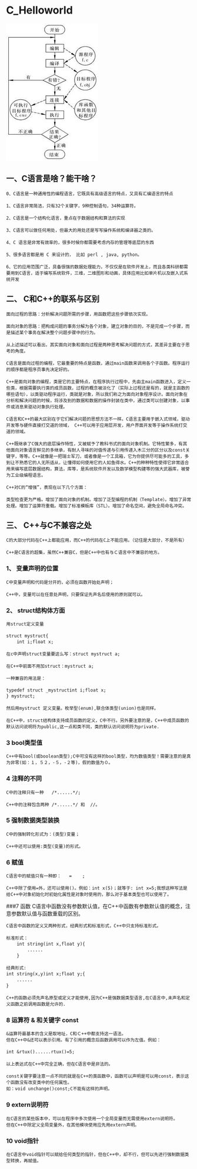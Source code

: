 # C_Helloworld
    
![C语言代码执行的流程图](https://github.com/lizhou828/C_Helloworld/blob/master/data/C%E8%AF%AD%E8%A8%80%E4%BB%A3%E7%A0%81%E6%89%A7%E8%A1%8C%E6%B5%81%E7%A8%8B.png "C语言代码执行流程图")


## 一、C语言是啥？能干啥？

    0、C语言是一种通用性的编程语言，它既具有高级语言的特点，又具有汇编语言的特点

    1、C语言非常简洁，只有32个关键字，9种控制语句，34种运算符。
    
    2、C语言是一个结构化语言，重点在于数据结构和算法的实现
    
    3、C语言可以做任何用处，但最大的用处还是写写操作系统和编译器之类的。
    
    4、C 语言是非常有效率的，很多时候你都需要考虑内存的管理等底层的东西
    
    5、很多语言都是用 C 来设计的， 比如 perl , java, python。
    
    6、它的应用范围广泛，具备很强的数据处理能力，不仅仅是在软件开发上，而且各类科研都需要用到C语言，适于编写系统软件，三维，二维图形和动画，具体应用比如单片机以及嵌入式系统开发


## 二、 C和C++的联系与区别

    面向过程的思路：分析解决问题所需的步骤，用函数把这些步骤依次实现。

    面向对象的思路：把构成问题的事务分解为各个对象，建立对象的目的，不是完成一个步骤，而是描述某个事务在解决整个问题步骤中的行为。

    从上述描述可以看出，其实面向对象和面向过程是两种思考解决问题的方式，其差异主要在于思考的角度。

    C语言是面向过程的编程，它最重要的特点是函数，通过main函数来调用各个子函数。程序运行的顺序都是程序员事先决定好的。

    C++是面向对象的编程，类是它的主要特点，在程序执行过程中，先由主main函数进入，定义一些类，根据需要执行类的成员函数，过程的概念被淡化了（实际上过程还是有的，就是主函数的哪些语句），以类驱动程序运行，类就是对象，所以我们称之为面向对象程序设计。面向对象在分析和解决问题的时候，将涉及到的数据和数据的操作封装在类中，通过类可以创建对象，以事件或消息来驱动对象执行处理。

    C语言和C++的最大区别在于它们解决问题的思想方法不一样。C语言主要用于嵌入式领域，驱动开发等与硬件直接打交道的领域， C++可以用于应用层开发，用户界面开发等于操作系统打交道的领域。

    C++既继承了C强大的底层操作特性，又被赋予了教科书式的面向对象机制。它特性繁多，有其他面向对象语言鲜见的多继承，有耐人寻味的对值传递与引用传递入木三分的区分以及const关键字，等等。C++就像是一把瑞士军刀，或者像是一个工具箱，它为你提供尽可能多的工具，多到让不熟悉它的人无所适从，让懂得如何使用它的人如鱼得水。C++的种种特性使得它非常适合用来编写底层数据结构，算法，库等，是系统软件开发以及数学模型构建等的强大武器库，被誉为工业级编程语言。

    C++对C的“增强”，表现在以下几个方面：

    类型检查更为严格。增加了面向对象的机制。增加了泛型编程的机制（Template）。增加了异常处理。增加了运算符重载。增加了标准模板库（STL）。增加了命名空间，避免全局命名冲突。
    
    
## 三、 C++与C不兼容之处
    C的大部分代码在C++上都能应用，而C++的代码在C上不能应用。（记住是大部分，不是所有）

    C++是C语言的超集，虽然C++兼容C，但是C++中也有与Ｃ语言中不兼容的地方。

### 1、 变量声明的位置

    C中变量声明和代码是分开的，必须在函数开始处声明；

    C++中，变量可以在任意处声明，只要保证先声名后使用的原则就可以。

### 2、 struct结构体方面
    
    用struct定义变量
    
    struct mystruct{ 
        int i;float x;
    
    在c中声明struct变量要这么写：struct mystruct a;

    在C++中前面不用加struct：mystruct a;

    一种兼容的用法是：

    typedef struct _mystructint i;float x;
    } mystruct;

    然后用mystruct 定义变量。枚举型(enum),联合体类型(union)也是同样。

    在C++中，struct结构体支持成员函数的定义，C中不行。另外要注意的是，C++中成员函数的默认访问说明符为public,这一点和类不同，类的默认访问说明符为private.

### 3 bool类型值

    C++中有bool(或boolean类型);C中可没有这样的bool类型，均为数值类型！需要注意的是真为非零(如：１，５２，-５，-２等)，假的数值为０。

### 4 注释的不同
    C中的注释只有一种   /*......*/;

    C++中的注释包含两种 /*......*/ 和  //。

### 5 强制数据类型装换
    C中的强制转化形式为：(类型)变量；

    C++中还可以使用:类型(变量)的形式。

### 6 赋值
    C语言中的赋值只有一种即：   =    ;

    C++中除了使用=外，还可以使用()。例如：int x(5)；就等于: int x=5;我想这种写法是给C++中对象初始化时初始化属性是对象时使用的，那么对于基本类型也可以使用了。

###7 函数
    C语言中函数没有参数默认值，在C++中函数有参数默认值的概念，注意参数默认值与函数重载的区别。

    C语言中函数的定义又两种形式，经典形式和标准形式，C++中只支持标准形式。

    标准形式：
        int string(int x,float y){
            ......
        }

    经典形式: 
    int string(x,y)int x;float y;{
        ......
    }

    C++的函数必须先声名原型或定义才能使用,因为C++是强数据类型语言,在C语言中,未声名和定义函数之前调用函数是允许的.

### 8 运算符 & 和关键字 const
    &运算符最基本的含义是取地址，C和Ｃ++中都支持这一语法。
    但在C++中&还可以表示引用。有了引用的概念后函数调用可以作为左值。例如：

    int &rtux()......rtux()=5;

    以上表达式在C++中完全正确，但在C语言中是非法的。

    const关键字要注意一点不同的就是在C++的类函数中，函数可以声明是可以用const，表示这个函数没有改变类中的任何属性。
    如：void unchange()const;C不能有这样的声明。

### 9 extern说明符
    在C语言的某些版本中，可以在程序中多次使用一个全局变量而无需使用extern说明符。
    但在C++中除定义全局变量外，在其他模块使用应先用extern声明。

### 10 void指针
    在C语言中void指针可以赋给任何类型的指针，但在C++中，却不行，但可以先进行强制数据类型转换，再赋值。    